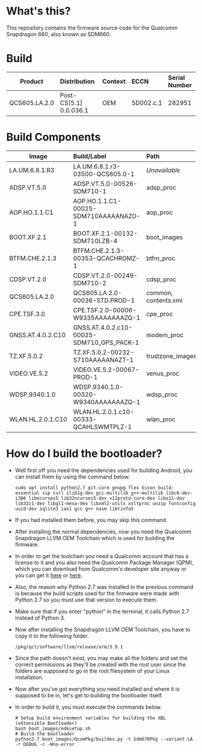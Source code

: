 What's this?
==================
This repository contains the firmware source code for the Qualcomm Snapdragon 660, also known as SDM660.

Build
==================
| Product               | Distribution             | Context | ECCN      | Serial Number       |
| --------------------- | :------------------------|:--------|:----------|:--------------------|
| QCS605.LA.2.0         | Post-CS[5.1] 0.0.036.1   | OEM     | 5D002.c.1 | 	282951              |


Build Components
==================

| Image                   | Build/Label                                  | Path                  | Format           |
| ----------------------- | :--------------------------------------------|:----------------------|:-----------------|
| LA.UM.6.8.1.R3          | LA.UM.6.8.1.r3-03500-QCS605.0-1              | *Unavailable*         | Source           |
| ADSP.VT.5.0             | ADSP.VT.5.0-00526-SDM710-1                   | adsp_proc             | Source           |
| AOP.HO.1.1.C1           | AOP.HO.1.1.C1-00025-SDM710AAAAANAZO-1        | aop_proc              | Source           |
| BOOT.XF.2.1             | BOOT.XF.2.1-00132-SDM710LZB-4                | boot_images           | Source           |
| BTFM.CHE.2.1.3          | BTFM.CHE.2.1.3-00353-QCACHROMZ-1             | btfm_proc             | Pre-compiled     |
| CDSP.VT.2.0             | CDSP.VT.2.0-00249-SDM710-2                   | cdsp_proc             | Source           |
| QCS605.LA.2.0		        | QCS605.LA.2.0-00036-STD.PROD-1    	         | common, contents.xml  | Source           |
| CPE.TSF.3.0             | CPE.TSF.2.0-00006-W9335AAAAAAAZQ-1           | cpe_proc	             | Pre-compiled     |
| GNSS.AT.4.0.2.C10       | GNSS.AT.4.0.2.c10-00025-SDM710_GPS_PACK-1    | modem_proc            | Pre-compiled APQ |
| TZ.XF.5.0.2             | TZ.XF.5.0.2-00232-S710AAAAANAZT-1            | trustzone_images      | Pre-compiled     |
| VIDEO.VE.5.2            | VIDEO.VE.5.2-00067-PROD-1                    | venus_proc            | Pre-compiled     |
| WDSP.9340.1.0           | WDSP.9340.1.0-00320-W9340AAAAAAAZQ-1         | wdsp_proc	           | Pre-compiled     |
| WLAN.HL.2.0.1.C10	      | WLAN.HL.2.0.1.c10-00333-QCAHLSWMTPLZ-1       | wlan_proc	           | Pre-compiled     |


How do I build the bootloader?
==================
* Well first off you need the dependencies used for building Android, you can install them by using the command below.

      sudo apt install python2.7 git-core gnupg flex bison build-essential zip curl zlib1g-dev gcc-multilib g++-multilib libc6-dev-i386 libncurses5 lib32ncurses5-dev x11proto-core-dev libx11-dev lib32z1-dev libgl1-mesa-dev libxml2-utils xsltproc unzip fontconfig uuid-dev sqlite3 iasl gcc g++ nasm libtinfo5
* If you had installed them before, you may skip this command.
* After installing the normal dependencies, now you need the Qualcomm Snapdragon LLVM OEM Toolchain which is used for building the firmware.
* In order to get the toolchain you need a Qualcomm account that has a license to it and you also need the Qualcomm Package Manager (QPM), which you can download from Qualcomm's developer site anyway or you can get it [here](https://gitlab.com/David112x/clang) or [here](https://gitlab.com/David112x/clang2).
* Also, the reason why Python 2.7 was installed in the previous command is because the build scripts used for the firmware were made with Python 2.7 so you must use that version to execute them.
* Make sure that if you enter "python" in the terminal, it calls Python 2.7 instead of Python 3.
* Now after installing the Snapdragon LLVM OEM Toolchain, you have to copy it to the following folder.

      /pkg/qct/software/llvm/release/arm/3.9.1
      
* Since the path doesn't exist, you may make all the folders and set the correct permissions as they'll be created with the root user since the folders are supposed to go in the root filesystem of your Linux installation.
* Now after you've got everything you need installed and where it is supposed to be in, let's get to building the bootloader itself.
* In order to build it, you must execute the commands below.

      # Setup build environment variables for building the XBL (eXtensible Bootloader)
      bash boot_images/edksetup.sh
      # Build the bootloader
      python2.7 boot_images/QcomPkg/buildex.py -t Sdm670Pkg --variant LA -r DEBUG -c -Wno-error

